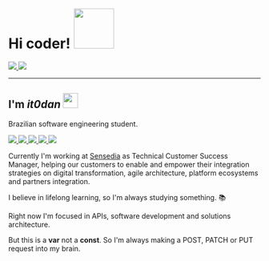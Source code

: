 # Hi coder! <img src="https://media.tenor.com/Yzeh4Z4UQuAAAAAC/viciadoemcodar.gif" width="80" />

<div>
  <a href="https://github.com/it0dan" target="blank">
    <img src="https://komarev.com/ghpvc/?username=it0dan&label=Views&color=3f1a91&style=plastic" target="blank">
  </a>
  
  <a href="https://github.com/it0dan" target="blank">
    <img src="https://img.shields.io/github/followers/it0dan?label=follow&style=social" target="blank">
  </a>
</div>
  
--------------

## I'm *it0dan* <img src="https://github.com/TheDudeThatCode/TheDudeThatCode/blob/master/Assets/headbang.gif" width="30">

Brazilian software engineering student.

<div>
  <a href="https://www.linkedin.com/in/itdaniloamaral" target="_blank">
    <img src="https://img.shields.io/badge/LinkedIn-0077B5?style=for-the-badge&logo=linkedin&logoColor=white" target="_blank">
  </a>
  
   <a href="https://medium.com/@D.aN" target="blank">
    <img src="https://img.shields.io/badge/Medium-12100E?style=for-the-badge&logo=medium&logoColor=white" target="blank">
  </a>
  
   <a href="https://open.spotify.com/user/qvlig3ixandn9kb3sf9dsv7qj?si=e23521c203fd44ca" target="blank">
    <img src="https://img.shields.io/badge/Spotify-1ED760?&style=for-the-badge&logo=spotify&logoColor=white" target="blank">
  </a>
  
   <a href="">
    <img src="https://img.shields.io/badge/Twitch-9146FF?style=for-the-badge&logo=twitch&logoColor=white" target="blank">
  </a>
  
   <a href="https://www.youtube.com/channel/UCK3P0cgY_32wdRN4Xw1Fn5w" target="blank">
    <img src="https://img.shields.io/badge/YouTube-FF0000?style=for-the-badge&logo=youtube&logoColor=white" target="blank">
  </a>
</div>

Currently I'm working at [Sensedia](https://sensedia.com/) as Technical Customer Success Manager, helping our customers to enable and empower their integration strategies on digital transformation, agile architecture, platform ecosystems and partners integration.

I believe in lifelong learning, so I'm always studying something. 📚

Right now I'm focused in APIs, software development and solutions architecture.

But this is a **var** not a **const**. So I'm always making a POST, PATCH or PUT request into my brain.

<!---
it0dan/it0dan is a ✨ special ✨ repository because its `README.md` (this file) appears on your GitHub profile.
You can click the Preview link to take a look at your changes.
--->
